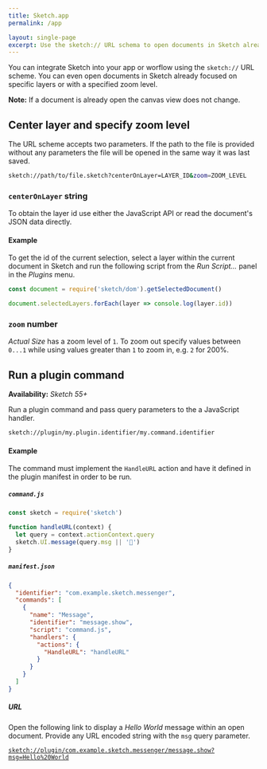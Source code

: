 ```yaml
---
title: Sketch.app
permalink: /app

layout: single-page
excerpt: Use the sketch:// URL schema to open documents in Sketch already focused on specific layers or with a specified zoom level.
---
```


You can integrate Sketch into your app or worflow using the `sketch://` URL scheme. You can even open documents in Sketch already focused on specific layers or with a specified zoom level.

**Note:** If a document is already open the canvas view does not change.

## Center layer and specify zoom level

The URL scheme accepts two parameters. If the path to the file is provided without any parameters the file will be opened in the same way it was last saved.

```sh
sketch://path/to/file.sketch?centerOnLayer=LAYER_ID&zoom=ZOOM_LEVEL
```

### `centerOnLayer` string

To obtain the layer id use either the JavaScript API or read the document's JSON data directly.

#### Example

To get the id of the current selection, select a layer within the current document in Sketch and run the following script from the _Run Script…_ panel in the _Plugins_ menu.

```js
const document = require('sketch/dom').getSelectedDocument()

document.selectedLayers.forEach(layer => console.log(layer.id))
```

### `zoom` number

_Actual Size_ has a zoom level of `1`. To zoom out specify values between `0...1` while using values greater than `1` to zoom in, e.g. `2` for 200%.

## Run a plugin command

**Availability:** _Sketch 55+_

Run a plugin command and pass query parameters to the a JavaScript handler.

```sh
sketch://plugin/my.plugin.identifier/my.command.identifier
```

#### Example

The command must implement the `HandleURL` action and have it defined in the plugin manifest in order to be run.

##### `command.js`

```js
const sketch = require('sketch')

function handleURL(context) {
  let query = context.actionContext.query
  sketch.UI.message(query.msg || '👋')
}
```

##### `manifest.json`

```json
{
  "identifier": "com.example.sketch.messenger",
  "commands": [
    {
      "name": "Message",
      "identifier": "message.show",
      "script": "command.js",
      "handlers": {
        "actions": {
          "HandleURL": "handleURL"
        }
      }
    }
  ]
}
```

##### URL

Open the following link to display a _Hello World_ message within an open document. Provide any URL encoded string with the `msg` query parameter.

[`sketch://plugin/com.example.sketch.messenger/message.show?msg=Hello%20World`](sketch://plugin/com.example.sketch.messenger/message.show?msg=Hello%20World)
